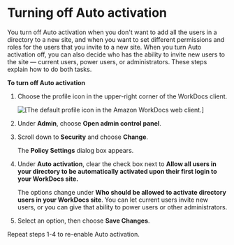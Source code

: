 # Turning off Auto activation<a name="auto-provision"></a>

You turn off Auto activation when you don't want to add all the users in a directory to a new site, and when you want to set different permissions and roles for the users that you invite to a new site\. When you turn Auto activation off, you can also decide who has the ability to invite new users to the site — current users, power users, or administrators\. These steps explain how to do both tasks\.

**To turn off Auto activation**

1. Choose the profile icon in the upper\-right corner of the WorkDocs client\.

    ![\[The default profile icon in the Amazon WorkDocs web client.\]](http://docs.aws.amazon.com/workdocs/latest/adminguide/images/wd-profile-default.png) 

1. Under **Admin**, choose **Open admin control panel**\.

1. Scroll down to **Security** and choose **Change**\.

   The **Policy Settings** dialog box appears\.

1. Under **Auto activation**, clear the check box next to **Allow all users in your directory to be automatically activated upon their first login to your WorkDocs site\.**

   The options change under **Who should be allowed to activate directory users in your WorkDocs site**\. You can let current users invite new users, or you can give that ability to power users or other administrators\.

1. Select an option, then choose ****Save Changes****\.

Repeat steps 1\-4 to re\-enable Auto activation\.